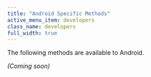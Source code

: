 ```yaml
---
title: "Android Specific Methods"
active_menu_item: developers
class_name: developers
full_width: true
---
```


The following methods are available to Android.

*(Coming soon)*


